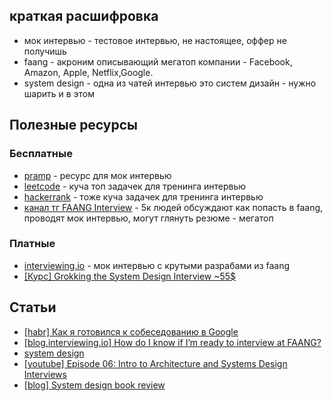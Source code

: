 ## краткая расшифровка
- мок интервью - тестовое интервью, не настоящее, оффер не получишь
- faang - акроним описывающий мегатоп компании - Facebook, Amazon, Apple, Netflix,Google.
- system design - одна из чатей интервью это систем дизайн - нужно шарить и в этом

## Полезные ресурсы
### Бесплатные
- [pramp](https://www.pramp.com/#/) - ресурс для мок интервью
- [leetcode](https://leetcode.com/) - куча топ задачек для тренинга интервью
- [hackerrank](https://hackerrank.com) - тоже куча задачек для тренинга интервью
- [канал тг FAANG Interview](https://t.me/FaangInterview) - 5к людей обсуждают как попасть в faang, проводят мок интервью, могут глянуть резюме - мегатоп

### Платные
- [interviewing.io](https://interviewing.io/) - мок интервью с крутыми разрабами из faang
- [[Курс] Grokking the System Design Interview ~55$](https://www.educative.io/courses/grokking-the-system-design-interview)

## Статьи
- [[habr] Как я готовился к собеседованию в Google](https://habr.com/ru/company/skillfactory/blog/538536/)
- [[blog.interviewing.io] How do I know if I’m ready to interview at FAANG?](https://blog.interviewing.io/how-do-i-know-if-im-ready-to-interview-at-faang/)
- [system design](https://morioh.com/p/d92bef20b205)
- [[youtube] Episode 06: Intro to Architecture and Systems Design Interviews](https://www.youtube.com/watch?v=ZgdS0EUmn70)
- [[blog] System design book review](https://blog.pragmaticengineer.com/system-design-interview-an-insiders-guide-review/)
